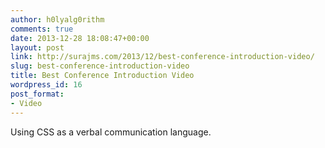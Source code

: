 ```yaml
---
author: h0lyalg0rithm
comments: true
date: 2013-12-28 18:08:47+00:00
layout: post
link: http://surajms.com/2013/12/best-conference-introduction-video/
slug: best-conference-introduction-video
title: Best Conference Introduction Video
wordpress_id: 16
post_format:
- Video
---
```



Using CSS as a verbal communication language.
